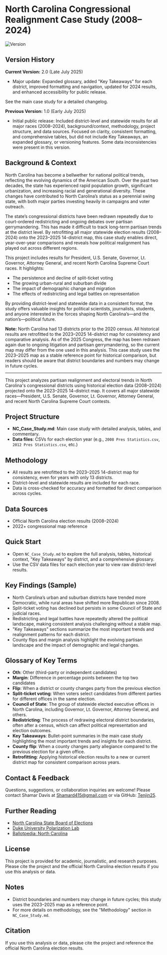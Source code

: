 # North Carolina Congressional Realignment Case Study (2008–2024)

![Version](https://img.shields.io/badge/version-2.0-blue.svg)

## Version History
**Current Version:** 2.0 (Late July 2025)
- Major update: Expanded glossary, added "Key Takeaways" for each district, improved formatting and navigation, updated for 2024 results, and enhanced accessibility for public release.

See the main case study for a detailed changelog.

**Previous Version:** 1.0 (Early July 2025)
- Initial public release: Included district-level and statewide results for all major races (2008–2024), background/context, methodology, project structure, and data sources. Focused on clarity, consistent formatting, and comprehensive tables, but did not include Key Takeaways, an expanded glossary, or versioning features. Some data inconsistencies were present in this version.


## Background & Context
North Carolina has become a bellwether for national political trends, reflecting the evolving dynamics of the American South. Over the past two decades, the state has experienced rapid population growth, significant urbanization, and increasing racial and generational diversity. These changes have contributed to North Carolina’s status as a perennial swing state, with both major parties investing heavily in campaigns and voter outreach.

The state’s congressional districts have been redrawn repeatedly due to court-ordered redistricting and ongoing debates over partisan gerrymandering. This has made it difficult to track long-term partisan trends at the district level. By retrofitting all major statewide election results (2008–2024) onto the 2023–2025 14-district map, this case study enables direct, year-over-year comparisons and reveals how political realignment has played out across different regions.

This project includes results for President, U.S. Senate, Governor, Lt. Governor, Attorney General, and recent North Carolina Supreme Court races. It highlights:
- The persistence and decline of split-ticket voting
- The growing urban-rural and suburban divide
- The impact of demographic change and migration
- The effects of redistricting and legal battles on representation

By providing district-level and statewide data in a consistent format, the study offers valuable insights for political scientists, journalists, students, and anyone interested in the forces shaping North Carolina’s—and the nation’s—political future.

**Note:** North Carolina had 13 districts prior to the 2020 census. All historical results are retrofitted to the 2023–2025 14-district map for consistency and comparative analysis. As of the 2025 Congress, the map has been redrawn again due to ongoing litigation and partisan gerrymandering, so the current map may differ from the one used in this analysis. This case study uses the 2023–2025 map as a stable reference point for historical comparison, but readers should be aware that district boundaries and numbers may change in future cycles.

---

This project analyzes partisan realignment and electoral trends in North Carolina's congressional districts using historical election data (2008–2024) projected onto the 2023–2025 14-district map. It covers all major statewide races—President, U.S. Senate, Governor, Lt. Governor, Attorney General, and recent North Carolina Supreme Court contests.

## Project Structure
- **NC_Case_Study.md**: Main case study with detailed analysis, tables, and commentary.
- **Data files**: CSVs for each election year (e.g., `2008 Pres Statistics.csv`, `2012 Pres Statistics.csv`, etc.)

## Methodology
- All results are retrofitted to the 2023–2025 14-district map for consistency, even for years with only 13 districts.
- District-level and statewide results are included for each race.
- Data is cross-checked for accuracy and formatted for direct comparison across cycles.

## Data Sources
- Official North Carolina election results (2008–2024)
- 2022+ congressional map reference


## Quick Start
- Open `NC_Case_Study.md` to explore the full analysis, tables, historical context, "Key Takeaways" by district, and a comprehensive glossary.
- Use the CSV data files for each election year to view raw district-level results.

## Key Findings (Sample)
- North Carolina’s urban and suburban districts have trended more Democratic, while rural areas have shifted more Republican since 2008.
- Split-ticket voting has declined but persists in some Council of State and judicial races.
- Redistricting and legal battles have repeatedly altered the political landscape, making consistent analysis challenging without a stable map.
- "Key Takeaways" sections summarize the most important trends and realignment patterns for each district.
- County flips and margin analysis highlight the evolving partisan landscape and the impact of demographic and legal changes.

## Glossary of Key Terms
- **Oth**: Other (third-party or independent candidates)
- **Margin**: Difference in percentage points between the top two candidates
- **Flip**: When a district or county changes party from the previous election
- **Split-ticket voting**: When voters select candidates from different parties for different offices in the same election.
- **Council of State**: The group of statewide elected executive offices in North Carolina, including Governor, Lt. Governor, Attorney General, and others.
- **Redistricting**: The process of redrawing electoral district boundaries, often after a census, which can affect political representation and election outcomes.
- **Key Takeaways**: Bullet-point summaries in the main case study highlighting the most important trends and insights for each district.
- **County flip**: When a county changes party allegiance compared to the previous election for a given office.
- **Retrofitting**: Applying historical election results to a new or current district map for consistent comparison across years.

## Contact & Feedback
Questions, suggestions, or collaboration inquiries are welcome! Please contact Shamar Davis at [Shamard415@gmail.com](mailto:Shamard415@gmail.com) or via GitHub: [Tenjin25](https://github.com/Tenjin25).

## Further Reading
- [North Carolina State Board of Elections](https://www.ncsbe.gov/)
- [Duke University Polarization Lab](https://polarizationlab.com/)
- [Ballotpedia: North Carolina](https://ballotpedia.org/North_Carolina)

## License
This project is provided for academic, journalistic, and research purposes. Please cite the project and the official North Carolina election results if you use this analysis or data.

## Notes
- District boundaries and numbers may change in future cycles; this study uses the 2023–2025 map as a reference point.
- For more details on methodology, see the "Methodology" section in `NC_Case_Study.md`.

## Citation
If you use this analysis or data, please cite the project and reference the official North Carolina election results.
